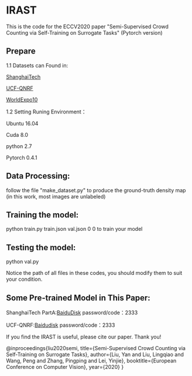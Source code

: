 # IRAST
This is the code for the ECCV2020 paper "Semi-Supervised Crowd Counting via Self-Training on Surrogate Tasks" (Pytorch version)

## Prepare 
  1.1 Datasets can Found in:
  
   [ShanghaiTech](https://pan.baidu.com/s/1nuAYslz/)
   
   
   [UCF-QNRF]( https://drive.google.com/open?id=1fLZdOsOXlv2muNB_bXEW6t-IS9MRziL6)
   
   
   [WorldExpo10]( http://www.ee.cuhk.edu.hk/~xgwang/expo.html)
    
  1.2 Setting Runing Environment：
  
  Ubuntu 16.04
  
  
  Cuda 8.0
  
  
  python 2.7
  
  
  Pytorch 0.4.1
  
## Data Processing:
  follow the file "make_dataset.py" to produce the ground-truth density map (in this work, most images are unlabeled)
  
## Training the model:
  python train.py train.json val.json 0 0 to train your model
  
## Testing the model:
  python val.py 
  
  Notice the path of all files in these codes, you should modify them to suit your condition.
  
 ## Some Pre-trained Model in This Paper:
 ShanghaiTech PartA:[BaiduDisk](https://pan.baidu.com/s/1uYBtd9O0LfPUxveDmc7WQA )   password/code：2333 
 
 
 UCF-QNRF:[Baidudisk](https://pan.baidu.com/s/1TWsoIQZJBrGeMPnqlSQYCg)  password/code：2333 
 
 
 
 If you find the IRAST is useful, please cite our paper. Thank you!
 
 @inproceedings{liu2020semi,
  title={Semi-Supervised Crowd Counting via Self-Training on Surrogate Tasks},
  author={Liu, Yan and Liu, Lingqiao and Wang, Peng and Zhang, Pingping and Lei, Yinjie},
  booktitle={European Conference on Computer Vision},
  year={2020}
}
 
